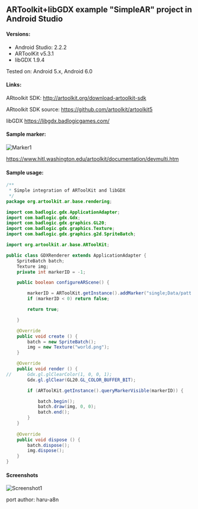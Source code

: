## ARToolkit+libGDX example "SimpleAR" project in Android Studio

#### Versions:
* Android Studio: 2.2.2
* ARToolKit v5.3.1
* libGDX 1.9.4

Tested on:
Android 5.x, Android 6.0

#### Links:
ARtoolkit SDK: http://artoolkit.org/download-artoolkit-sdk

ARtoolkit SDK source: https://github.com/artoolkit/artoolkit5

libGDX https://libgdx.badlogicgames.com/
#### Sample marker:

![Marker1](https://raw.githubusercontent.com/kosiara/artoolkit-android-studio-example/master/sampleMarker/patt2.jpg)

https://www.hitl.washington.edu/artoolkit/documentation/devmulti.htm

#### Sample usage:

```java
/**
 * Simple integration of ARToolKit and libGDX
 */
package org.artoolkit.ar.base.rendering;

import com.badlogic.gdx.ApplicationAdapter;
import com.badlogic.gdx.Gdx;
import com.badlogic.gdx.graphics.GL20;
import com.badlogic.gdx.graphics.Texture;
import com.badlogic.gdx.graphics.g2d.SpriteBatch;

import org.artoolkit.ar.base.ARToolKit;

public class GDXRenderer extends ApplicationAdapter {
	SpriteBatch batch;
	Texture img;
	private int markerID = -1;

	public boolean configureARScene() {

		markerID = ARToolKit.getInstance().addMarker("single;Data/patt.hiro;80");
		if (markerID < 0) return false;

		return true;

	}

	@Override
	public void create () {
		batch = new SpriteBatch();
		img = new Texture("world.png");
	}

	@Override
	public void render () {
//		Gdx.gl.glClearColor(1, 0, 0, 1);
        Gdx.gl.glClear(GL20.GL_COLOR_BUFFER_BIT);

        if (ARToolKit.getInstance().queryMarkerVisible(markerID)) {

            batch.begin();
            batch.draw(img, 0, 0);
            batch.end();
        }
	}
	
	@Override
	public void dispose () {
		batch.dispose();
		img.dispose();
	}
}
```

#### Screenshots

![Screenshot1](https://raw.githubusercontent.com/haru-a8n/CodeSamples/tree/master/Android/ARToolkit/screenshots/Screenshot_2016-11-26-00-19-27.png)

port author: haru-a8n
